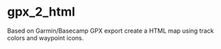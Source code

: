 # gpx_2_html
Based on Garmin/Basecamp GPX export create a HTML map using track colors and waypoint icons.
